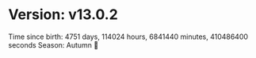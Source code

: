 # Version: v13.0.2
Time since birth: 4751 days, 114024 hours, 6841440 minutes, 410486400 seconds
Season: Autumn 🍁
